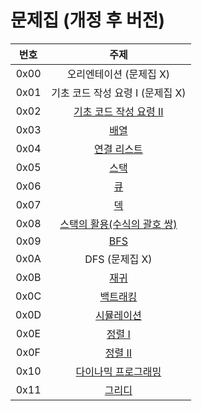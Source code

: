 # 문제집 (개정 후 버전)

| 번호 | 주제 |
| :--: | :--: |
| 0x00 | 오리엔테이션 (문제집 X) |
| 0x01 | 기초 코드 작성 요령 I (문제집 X) |
| 0x02 | [기초 코드 작성 요령 II](0x02.md) |
| 0x03 | [배열](0x03.md) |
| 0x04 | [연결 리스트](0x04.md) |
| 0x05 | [스택](0x05.md) |
| 0x06 | [큐](0x06.md) |
| 0x07 | [덱](0x07.md) |
| 0x08 | [스택의 활용(수식의 괄호 쌍)](0x08.md) |
| 0x09 | [BFS](0x09.md) |
| 0x0A | DFS (문제집 X) |
| 0x0B | [재귀](0x0B.md) |
| 0x0C | [백트래킹](0x0C.md) |
| 0x0D | [시뮬레이션](0x0D.md) |
| 0x0E | [정렬 I](0x0E.md) |
| 0x0F | [정렬 II](0x0F.md) |
| 0x10 | [다이나믹 프로그래밍](0x10.md) |
| 0x11 | [그리디](0x11.md) |
